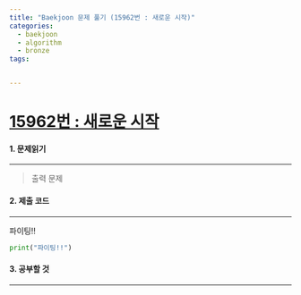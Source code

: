 ```yaml
---
title: "Baekjoon 문제 풀기 (15962번 : 새로운 시작)"
categories:
  - baekjoon
  - algorithm
  - bronze
tags:


---
```



# [15962번 : 새로운 시작](https://www.acmicpc.net/problem/15962)

#### 1. 문제읽기
---

> 출력 문제  


#### 2. 제출 코드 
---

파이팅!!  

```python
print("파이팅!!")
```



#### 3. 공부할 것
---



